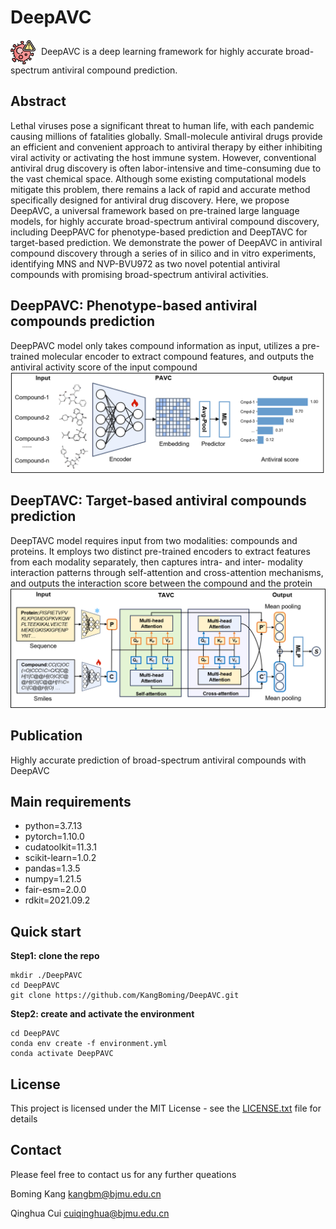 

# DeepAVC


<img src="virus.png" width="40" height="40" style="vertical-align: middle;margin-right: 5px;">  DeepAVC is a deep learning framework for highly accurate broad-spectrum antiviral compound prediction.

## Abstract
Lethal viruses pose a significant threat to human life, with each pandemic causing millions of fatalities globally. Small-molecule antiviral drugs provide an efficient and convenient approach to antiviral therapy by either inhibiting viral activity or activating the host immune system. However, conventional antiviral drug discovery is often labor-intensive and time-consuming due to the vast chemical space. Although some existing computational models mitigate this problem, there remains a lack of rapid and accurate method specifically designed for antiviral drug discovery. Here, we propose DeepAVC, a universal framework based on pre-trained large language models, for highly accurate broad-spectrum antiviral compound discovery, including DeepPAVC for phenotype-based prediction and DeepTAVC for target-based prediction. We demonstrate the power of DeepAVC in antiviral compound discovery through a series of in silico and in vitro experiments, identifying MNS and NVP-BVU972 as two novel potential antiviral compounds with promising broad-spectrum antiviral activities. 


## DeepPAVC: Phenotype-based antiviral compounds prediction
DeepPAVC model only takes compound information as input, utilizes a pre-trained molecular encoder to extract compound features, and outputs the antiviral activity score of the input compound 
![Overview](DeepPAVC.png)

## DeepTAVC: Target-based antiviral compounds prediction
DeepTAVC model requires input from two modalities: compounds and proteins. It employs two distinct pre-trained encoders to extract features from each modality separately, then captures intra- and inter- modality interaction patterns through self-attention and cross-attention mechanisms, and outputs the interaction score between the compound and the protein 
![Overview](DeepTAVC.png)

## Publication
Highly accurate prediction of broad-spectrum antiviral compounds with DeepAVC

## Main requirements
* python=3.7.13
* pytorch=1.10.0
* cudatoolkit=11.3.1
* scikit-learn=1.0.2
* pandas=1.3.5
* numpy=1.21.5
* fair-esm=2.0.0
* rdkit=2021.09.2


## Quick start

**Step1: clone the repo**
```
mkdir ./DeepPAVC
cd DeepPAVC
git clone https://github.com/KangBoming/DeepAVC.git
```

**Step2: create and activate the environment**
```
cd DeepPAVC
conda env create -f environment.yml
conda activate DeepPAVC
```






## License
This project is licensed under the MIT License - see the [LICENSE.txt](https://github.com/KangBoming/PIC/blob/main/LICENSE) file for details


## Contact
Please feel free to contact us for any further queations

Boming Kang <kangbm@bjmu.edu.cn>

Qinghua Cui <cuiqinghua@bjmu.edu.cn>
